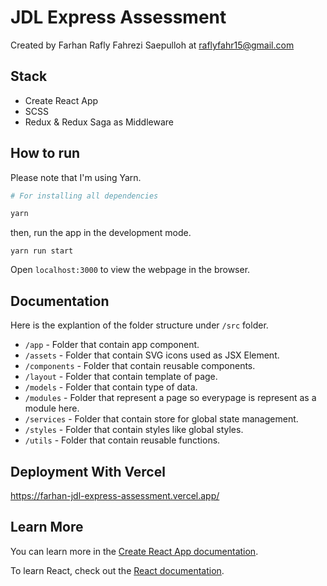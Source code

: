 # JDL Express Assessment

Created by Farhan Rafly Fahrezi Saepulloh at <raflyfahr15@gmail.com>

## Stack

- Create React App
- SCSS
- Redux & Redux Saga as Middleware

## How to run

Please note that I'm using Yarn.

```bash
# For installing all dependencies

yarn
```

then, run the app in the development mode.

```
yarn run start
```

Open `localhost:3000` to view the webpage in the browser.

## Documentation

Here is the explantion of the folder structure under `/src` folder.

- `/app` - Folder that contain app component.
- `/assets` - Folder that contain SVG icons used as JSX Element.
- `/components` - Folder that contain reusable components.
- `/layout` - Folder that contain template of page.
- `/models` - Folder that contain type of data.
- `/modules` - Folder that represent a page so everypage is represent as a module here.
- `/services` - Folder that contain store for global state management.
- `/styles` - Folder that contain styles like global styles.
- `/utils` - Folder that contain reusable functions.

## Deployment With Vercel

https://farhan-jdl-express-assessment.vercel.app/

## Learn More

You can learn more in the [Create React App documentation](https://facebook.github.io/create-react-app/docs/getting-started).

To learn React, check out the [React documentation](https://reactjs.org/).
